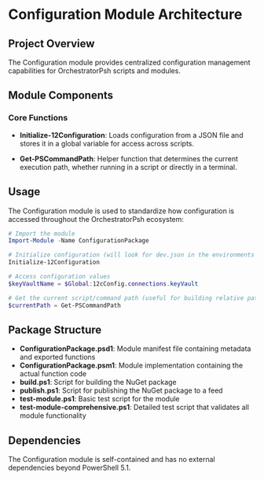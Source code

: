 # Configuration Module Architecture

## Project Overview
The Configuration module provides centralized configuration management capabilities for OrchestratorPsh scripts and modules.

## Module Components

### Core Functions

- **Initialize-12Configuration**: Loads configuration from a JSON file and stores it in a global variable for access across scripts.
  
- **Get-PSCommandPath**: Helper function that determines the current execution path, whether running in a script or directly in a terminal.

## Usage

The Configuration module is used to standardize how configuration is accessed throughout the OrchestratorPsh ecosystem:

```powershell
# Import the module
Import-Module -Name ConfigurationPackage

# Initialize configuration (will look for dev.json in the environments folder by default)
Initialize-12Configuration

# Access configuration values
$keyVaultName = $Global:12cConfig.connections.keyVault

# Get the current script/command path (useful for building relative paths)
$currentPath = Get-PSCommandPath
```

## Package Structure

- **ConfigurationPackage.psd1**: Module manifest file containing metadata and exported functions
- **ConfigurationPackage.psm1**: Module implementation containing the actual function code
- **build.ps1**: Script for building the NuGet package
- **publish.ps1**: Script for publishing the NuGet package to a feed
- **test-module.ps1**: Basic test script for the module
- **test-module-comprehensive.ps1**: Detailed test script that validates all module functionality

## Dependencies

The Configuration module is self-contained and has no external dependencies beyond PowerShell 5.1.
